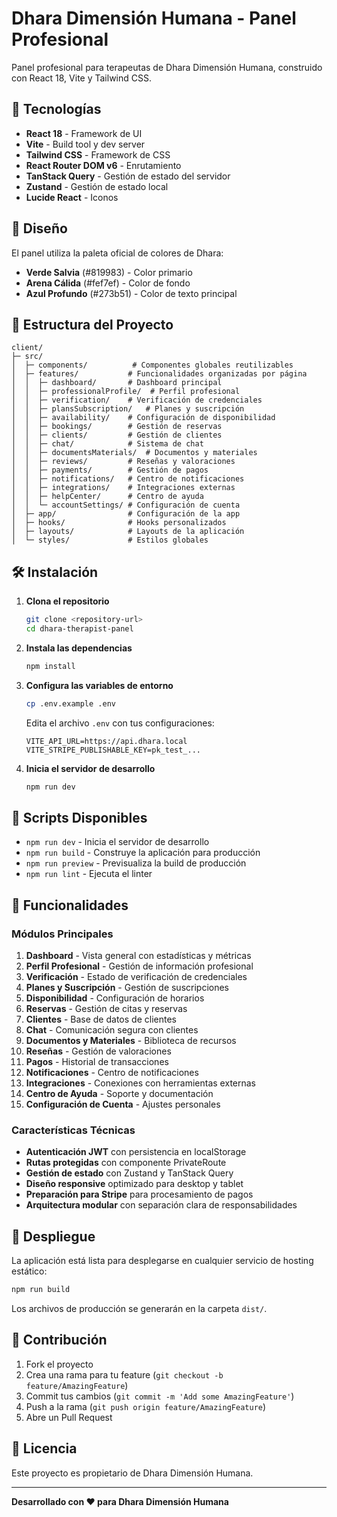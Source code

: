 # Dhara Dimensión Humana - Panel Profesional

Panel profesional para terapeutas de Dhara Dimensión Humana, construido con React 18, Vite y Tailwind CSS.

## 🚀 Tecnologías

- **React 18** - Framework de UI
- **Vite** - Build tool y dev server
- **Tailwind CSS** - Framework de CSS
- **React Router DOM v6** - Enrutamiento
- **TanStack Query** - Gestión de estado del servidor
- **Zustand** - Gestión de estado local
- **Lucide React** - Iconos

## 🎨 Diseño

El panel utiliza la paleta oficial de colores de Dhara:
- **Verde Salvia** (#819983) - Color primario
- **Arena Cálida** (#fef7ef) - Color de fondo
- **Azul Profundo** (#273b51) - Color de texto principal

## 📁 Estructura del Proyecto

```
client/
├─ src/
│  ├─ components/          # Componentes globales reutilizables
│  ├─ features/           # Funcionalidades organizadas por página
│  │  ├─ dashboard/       # Dashboard principal
│  │  ├─ professionalProfile/  # Perfil profesional
│  │  ├─ verification/    # Verificación de credenciales
│  │  ├─ plansSubscription/   # Planes y suscripción
│  │  ├─ availability/    # Configuración de disponibilidad
│  │  ├─ bookings/        # Gestión de reservas
│  │  ├─ clients/         # Gestión de clientes
│  │  ├─ chat/            # Sistema de chat
│  │  ├─ documentsMaterials/  # Documentos y materiales
│  │  ├─ reviews/         # Reseñas y valoraciones
│  │  ├─ payments/        # Gestión de pagos
│  │  ├─ notifications/   # Centro de notificaciones
│  │  ├─ integrations/    # Integraciones externas
│  │  ├─ helpCenter/      # Centro de ayuda
│  │  └─ accountSettings/ # Configuración de cuenta
│  ├─ app/                # Configuración de la app
│  ├─ hooks/              # Hooks personalizados
│  ├─ layouts/            # Layouts de la aplicación
│  └─ styles/             # Estilos globales
```

## 🛠️ Instalación

1. **Clona el repositorio**
   ```bash
   git clone <repository-url>
   cd dhara-therapist-panel
   ```

2. **Instala las dependencias**
   ```bash
   npm install
   ```

3. **Configura las variables de entorno**
   ```bash
   cp .env.example .env
   ```
   
   Edita el archivo `.env` con tus configuraciones:
   ```env
   VITE_API_URL=https://api.dhara.local
   VITE_STRIPE_PUBLISHABLE_KEY=pk_test_...
   ```

4. **Inicia el servidor de desarrollo**
   ```bash
   npm run dev
   ```

## 📝 Scripts Disponibles

- `npm run dev` - Inicia el servidor de desarrollo
- `npm run build` - Construye la aplicación para producción
- `npm run preview` - Previsualiza la build de producción
- `npm run lint` - Ejecuta el linter

## 🔧 Funcionalidades

### Módulos Principales

1. **Dashboard** - Vista general con estadísticas y métricas
2. **Perfil Profesional** - Gestión de información profesional
3. **Verificación** - Estado de verificación de credenciales
4. **Planes y Suscripción** - Gestión de suscripciones
5. **Disponibilidad** - Configuración de horarios
6. **Reservas** - Gestión de citas y reservas
7. **Clientes** - Base de datos de clientes
8. **Chat** - Comunicación segura con clientes
9. **Documentos y Materiales** - Biblioteca de recursos
10. **Reseñas** - Gestión de valoraciones
11. **Pagos** - Historial de transacciones
12. **Notificaciones** - Centro de notificaciones
13. **Integraciones** - Conexiones con herramientas externas
14. **Centro de Ayuda** - Soporte y documentación
15. **Configuración de Cuenta** - Ajustes personales

### Características Técnicas

- **Autenticación JWT** con persistencia en localStorage
- **Rutas protegidas** con componente PrivateRoute
- **Gestión de estado** con Zustand y TanStack Query
- **Diseño responsive** optimizado para desktop y tablet
- **Preparación para Stripe** para procesamiento de pagos
- **Arquitectura modular** con separación clara de responsabilidades

## 🚀 Despliegue

La aplicación está lista para desplegarse en cualquier servicio de hosting estático:

```bash
npm run build
```

Los archivos de producción se generarán en la carpeta `dist/`.

## 🤝 Contribución

1. Fork el proyecto
2. Crea una rama para tu feature (`git checkout -b feature/AmazingFeature`)
3. Commit tus cambios (`git commit -m 'Add some AmazingFeature'`)
4. Push a la rama (`git push origin feature/AmazingFeature`)
5. Abre un Pull Request

## 📄 Licencia

Este proyecto es propietario de Dhara Dimensión Humana.

---

**Desarrollado con ❤️ para Dhara Dimensión Humana**